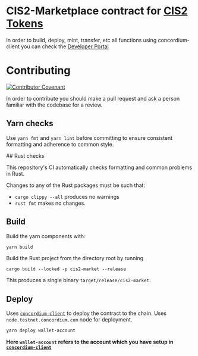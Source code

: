 # CIS2-Marketplace contract for [CIS2 Tokens](https://proposals.concordium.software/CIS/cis-2.html)

In order to build, deploy, mint, transfer, etc all functions using concordium-client you can check the [Developer Portal](https://docs.concordium.com/en/mainnet/tutorials/low-code-nft-marketplace/marketplace.html)

# Contributing

[![Contributor Covenant](https://img.shields.io/badge/Contributor%20Covenant-2.0-4baaaa.svg)](https://github.com/Concordium/.github/blob/main/.github/CODE_OF_CONDUCT.md)

In order to contribute you should make a pull request and ask a person familiar with the codebase for a review.

## Yarn checks

Use `yarn fmt` and `yarn lint` before committing to ensure consistent formatting and adherence to common style.

## Rust checks

This repository's CI automatically checks formatting and common problems in Rust.

Changes to any of the Rust packages must be such that:

-   `cargo clippy --all` produces no warnings
-   `rust fmt` makes no changes.

## Build

Build the yarn components with: 

```bash
yarn build
```

Build the Rust project from the directory root by running 

```shell
cargo build --locked -p cis2-market --release
```

This produces a single binary `target/release/cis2-market`.

## Deploy

Uses [`concordium-client`](https://developer.concordium.software/en/mainnet/net/references/concordium-client.html) to deploy the contract to the chain.
Uses `node.testnet.concordium.com` node for deployment.

```bash
yarn deploy wallet-account
```

**Here `wallet-account` refers to the account which you have setup in [`concordium-client`](https://developer.concordium.software/en/mainnet/net/references/concordium-client.html)**

